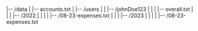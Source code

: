 |-- /data
| |-- accounts.txt
| |-- /users
| | |-- /johnDoe123
| | | |-- overall.txt
| | | |-- /2022
| | | | |-- /08-23-expenses.txt
| | | |-- /2023
| | | | |-- /08-23-expenses.txt
